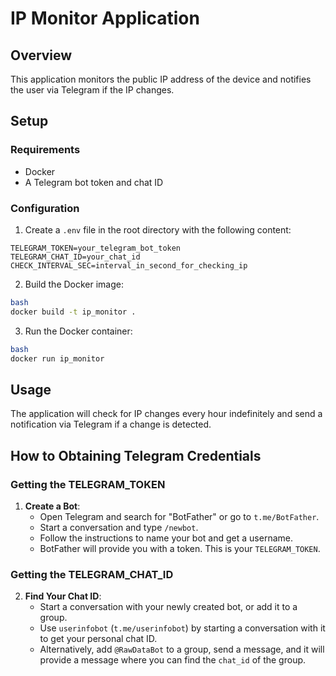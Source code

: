 # IP Monitor Application

## Overview
This application monitors the public IP address of the device and notifies the user via Telegram if the IP changes.

## Setup

### Requirements
- Docker
- A Telegram bot token and chat ID

### Configuration
1. Create a `.env` file in the root directory with the following content:

```text
TELEGRAM_TOKEN=your_telegram_bot_token
TELEGRAM_CHAT_ID=your_chat_id
CHECK_INTERVAL_SEC=interval_in_second_for_checking_ip
```

2. Build the Docker image:

```bash
bash
docker build -t ip_monitor .
```

3. Run the Docker container:

```bash
bash
docker run ip_monitor
```

## Usage
The application will check for IP changes every hour indefinitely and send a notification via Telegram if a change is detected.

## How to Obtaining Telegram Credentials

### Getting the TELEGRAM_TOKEN
1. **Create a Bot**:
   - Open Telegram and search for "BotFather" or go to `t.me/BotFather`.
   - Start a conversation and type `/newbot`.
   - Follow the instructions to name your bot and get a username.
   - BotFather will provide you with a token. This is your `TELEGRAM_TOKEN`.

### Getting the TELEGRAM_CHAT_ID
2. **Find Your Chat ID**:
   - Start a conversation with your newly created bot, or add it to a group.
   - Use `userinfobot` (`t.me/userinfobot`) by starting a conversation with it to get your personal chat ID.
   - Alternatively, add `@RawDataBot` to a group, send a message, and it will provide a message where you can find the `chat_id` of the group.